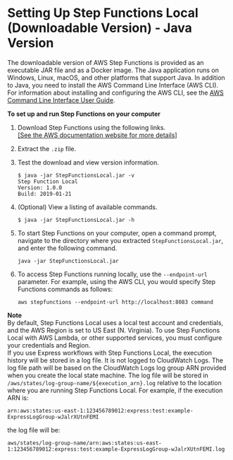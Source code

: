 # Setting Up Step Functions Local \(Downloadable Version\) \- Java Version<a name="sfn-local-jar"></a>

The downloadable version of AWS Step Functions is provided as an executable JAR file and as a Docker image\. The Java application runs on Windows, Linux, macOS, and other platforms that support Java\. In addition to Java, you need to install the AWS Command Line Interface \(AWS CLI\)\. For information about installing and configuring the AWS CLI, see the [AWS Command Line Interface User Guide](https://docs.aws.amazon.com/cli/latest/userguide/)\.

**To set up and run Step Functions on your computer**

1. Download Step Functions using the following links\.     
[\[See the AWS documentation website for more details\]](http://docs.aws.amazon.com/step-functions/latest/dg/sfn-local-jar.html)

1. Extract the `.zip` file\.

1. Test the download and view version information\.

   ```
   $ java -jar StepFunctionsLocal.jar -v
   Step Function Local
   Version: 1.0.0
   Build: 2019-01-21
   ```

1. \(Optional\) View a listing of available commands\.

   ```
   $ java -jar StepFunctionsLocal.jar -h
   ```

1. To start Step Functions on your computer, open a command prompt, navigate to the directory where you extracted `StepFunctionsLocal.jar`, and enter the following command\.

   ```
   java -jar StepFunctionsLocal.jar
   ```

1. To access Step Functions running locally, use the `--endpoint-url` parameter\. For example, using the AWS CLI, you would specify Step Functions commands as follows:

   ```
   aws stepfunctions --endpoint-url http://localhost:8083 command
   ```

**Note**  
By default, Step Functions Local uses a local test account and credentials, and the AWS Region is set to US East \(N\. Virginia\)\. To use Step Functions Local with AWS Lambda, or other supported services, you must configure your credentials and Region\.  
If you use Express workflows with Step Functions Local, the execution history will be stored in a log file\. It is not logged to CloudWatch Logs\. The log file path will be based on the CloudWatch Logs log group ARN provided when you create the local state machine\. The log file will be stored in `/aws/states/log-group-name/${execution_arn}.log` relative to the location where you are running Step Functions Local\. For example, if the execution ARN is:  

```
arn:aws:states:us-east-1:123456789012:express:test:example-ExpressLogGroup-wJalrXUtnFEMI
```
the log file will be:  

```
aws/states/log-group-name/arn:aws:states:us-east-1:123456789012:express:test:example-ExpressLogGroup-wJalrXUtnFEMI.log
```